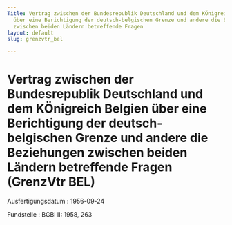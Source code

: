```yaml
---
Title: Vertrag zwischen der Bundesrepublik Deutschland und dem KÖnigreich Belgien
  über eine Berichtigung der deutsch-belgischen Grenze und andere die Beziehungen
  zwischen beiden Ländern betreffende Fragen
layout: default
slug: grenzvtr_bel

---
```


# Vertrag zwischen der Bundesrepublik Deutschland und dem KÖnigreich Belgien über eine Berichtigung der deutsch-belgischen Grenze und andere die Beziehungen zwischen beiden Ländern betreffende Fragen (GrenzVtr BEL)

Ausfertigungsdatum
:   1956-09-24

Fundstelle
:   BGBl II: 1958, 263

